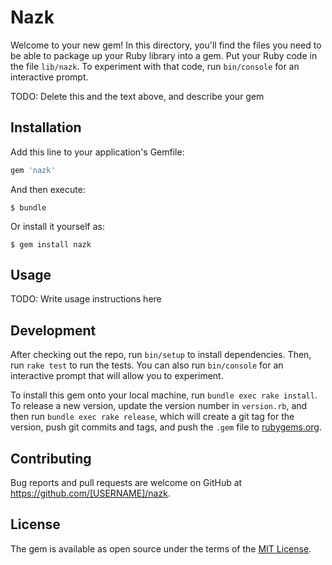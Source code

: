 # Nazk

Welcome to your new gem! In this directory, you'll find the files you need to be able to package up your Ruby library into a gem. Put your Ruby code in the file `lib/nazk`. To experiment with that code, run `bin/console` for an interactive prompt.

TODO: Delete this and the text above, and describe your gem

## Installation

Add this line to your application's Gemfile:

```ruby
gem 'nazk'
```

And then execute:

    $ bundle

Or install it yourself as:

    $ gem install nazk

## Usage

TODO: Write usage instructions here

## Development

After checking out the repo, run `bin/setup` to install dependencies. Then, run `rake test` to run the tests. You can also run `bin/console` for an interactive prompt that will allow you to experiment.

To install this gem onto your local machine, run `bundle exec rake install`. To release a new version, update the version number in `version.rb`, and then run `bundle exec rake release`, which will create a git tag for the version, push git commits and tags, and push the `.gem` file to [rubygems.org](https://rubygems.org).

## Contributing

Bug reports and pull requests are welcome on GitHub at https://github.com/[USERNAME]/nazk.


## License

The gem is available as open source under the terms of the [MIT License](http://opensource.org/licenses/MIT).

